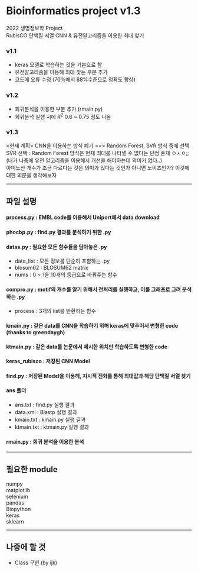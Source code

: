 # Bioinformatics project v1.3
2022 생명정보학 Project  
RubisCO 단백질 서열 CNN & 유전알고리즘을 이용한 최대 찾기

### v1.1
- keras 모델로 학습하는 것을 기본으로 함
- 유전알고리즘을 이용해 최대 찾는 부분 추가
- 코드에 오류 수정 (70%에서 88%수준으로 정확도 향상)

### v1.2
- 회귀분석을 이용한 부분 추가 (rmain.py)
- 회귀분석 실행 시에 R<sup>2</sup> 0.6 ~ 0.75 정도 나옴

### v1.3
<현재 계획>
CNN을 이용하는 방식 폐기 ==> Random Forest, SVR 방식 중에 선택  
SVR 선택 : Random Forest 방식은 현재 최대를 나타낼 수 없다는 단점 존재 ㅇㅅㅇ;; (내가 나중에 유전 알고리즘을 이용해서 개선을 해야하는데 외미가 없다..)  
아미노산 개수가 조금 다르다는 것은 의미가 있다는 것인가 아니면 노이즈인가? 이것에 대한 의문을 생각해보자
* * *
## 파일 설명
#### process.py : EMBL code를 이용해서 Uniport에서 data download  
#### phocbp.py : find.py 결과를 분석하기 위한 .py  
#### datas.py : 필요한 모든 함수들을 담아놓은 .py  
- data_list : 모든 정보를 단순히 포함하는 .py
- blosum62 : BLOSUM62 matrix
- nums : 0 ~ 1을 10개의 등급으로 바꿔주는 함수  
#### compro.py : motif의 개수를 알기 위해서 전처리를 실행하고, 이를 그래프로 그려 분석하는 .py  
- process : 3개의 list를 반환하는 함수
#### kmain.py : 같은 data를 CNN을 학습하기 위해 keras에 맞추어서 변형한 code (thanks to greendaygh)
#### ktmain.py : 같은 data를 논문에서 제시한 위치만 학습하도록 변형한 code
#### keras_rubisco : 저장된 CNN Model  
#### find.py : 저장된 Model을 이용헤, 지시적 진화를 통해 최대값과 해당 단백질 서열 찾기  
#### ans 폴더
- ans.txt : find.py 실행 결과
- data.xml : Blastp 실행 결과
- kmain.txt : kmain.py 실행 결과
- ktmain.txt : ktmain.py 실행 결과
#### rmain.py : 회귀 분석을 이용한 분석
* * *
## 필요한 module
numpy  
matplotlib  
selenium  
pandas  
Biopython  
keras  
sklearn  

***
## 나중에 할 것
+ Class 구현 (by ijk)
